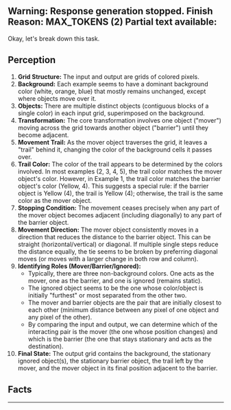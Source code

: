 Warning: Response generation stopped. Finish Reason: MAX_TOKENS (2)
Partial text available:
---
Okay, let's break down this task.

## Perception

1.  **Grid Structure:** The input and output are grids of colored pixels.
2.  **Background:** Each example seems to have a dominant background color (white, orange, blue) that mostly remains unchanged, except where objects move over it.
3.  **Objects:** There are multiple distinct objects (contiguous blocks of a single color) in each input grid, superimposed on the background.
4.  **Transformation:** The core transformation involves one object ("mover") moving across the grid towards another object ("barrier") until they become adjacent.
5.  **Movement Trail:** As the mover object traverses the grid, it leaves a "trail" behind it, changing the color of the background cells it passes over.
6.  **Trail Color:** The color of the trail appears to be determined by the colors involved. In most examples (2, 3, 4, 5), the trail color matches the mover object's color. However, in Example 1, the trail color matches the barrier object's color (Yellow, 4). This suggests a special rule: if the barrier object is Yellow (4), the trail is Yellow (4); otherwise, the trail is the same color as the mover object.
7.  **Stopping Condition:** The movement ceases precisely when any part of the mover object becomes adjacent (including diagonally) to any part of the barrier object.
8.  **Movement Direction:** The mover object consistently moves in a direction that reduces the distance to the barrier object. This can be straight (horizontal/vertical) or diagonal. If multiple single steps reduce the distance equally, the tie seems to be broken by preferring diagonal moves (or moves with a larger change in both row and column).
9.  **Identifying Roles (Mover/Barrier/Ignored):**
    *   Typically, there are three non-background colors. One acts as the mover, one as the barrier, and one is ignored (remains static).
    *   The ignored object seems to be the one whose color/object is initially "furthest" or most separated from the other two.
    *   The mover and barrier objects are the pair that are initially closest to each other (minimum distance between any pixel of one object and any pixel of the other).
    *   By comparing the input and output, we can determine which of the interacting pair is the mover (the one whose position changes) and which is the barrier (the one that stays stationary and acts as the destination).
10. **Final State:** The output grid contains the background, the stationary ignored object(s), the stationary barrier object, the trail left by the mover, and the mover object in its final position adjacent to the barrier.

## Facts


---
